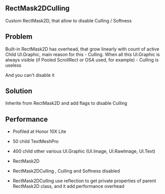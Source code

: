 ## RectMask2DCulling
Custom RectMask2D, that allow to disable Culling / Softness
## Problem
Built-in RectMask2D has overhead, that grow linearly with count of active Child UI.Graphic, main reason for this - Culling. When all this UI.Graphic is always visible (if Pooled ScrollRect or OSA used, for example) - Culling is useless

And you can't disable it

## Solution
Inherite from RectMask2D and add flags to disable Culling
## Performance
- Profiled at Honor 10X Lite
- 50 child TextMeshPro
- 400 child other various UI.Graphic (UI.Image, UI.RawImage, UI.Text)

- RectMask2D


- RectMask2DCulling , Culling and Softness disabled


- RectMask2DCulling use reflection to get private properties of parent RectMask2D class, and it add performance overhead
